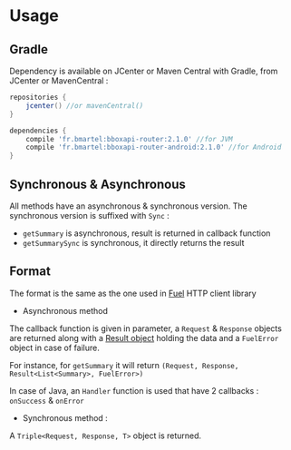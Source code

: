 # Usage

## Gradle

Dependency is available on JCenter or Maven Central
with Gradle, from JCenter or MavenCentral :

```groovy
repositories {
    jcenter() //or mavenCentral()
}

dependencies {
    compile 'fr.bmartel:bboxapi-router:2.1.0' //for JVM
    compile 'fr.bmartel:bboxapi-router-android:2.1.0' //for Android
}
```

## Synchronous & Asynchronous

All methods have an asynchronous & synchronous version. The synchronous version is suffixed with `Sync` :

* `getSummary` is asynchronous, result is returned in callback function
* `getSummarySync` is synchronous, it directly returns the result

## Format

The format is the same as the one used in [Fuel](https://github.com/kittinunf/Fuel) HTTP client library

* Asynchronous method

The callback function is given in parameter, a `Request` & `Response` objects are returned along with a [Result object](https://github.com/kittinunf/Result) holding the data and a `FuelError` object in case of failure.

For instance, for `getSummary` it will return `(Request, Response, Result<List<Summary>, FuelError>)`

In case of Java, an `Handler` function is used that have 2 callbacks : `onSuccess` & `onError`

* Synchronous method :

A `Triple<Request, Response, T>` object is returned.